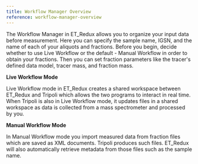 ```yaml
---
title: Workflow Manager Overview
reference: workflow-manager-overview
---
```


The Workflow Manager in ET_Redux allows you to organize your input data before measurement. Here you can specify the sample name, IGSN, and the name of each of your aliquots and fractions. Before you begin, decide whether to use Live Workflow or the default - Manual Workflow in order to obtain your fractions. Then you can set fraction parameters like the tracer's defined data model, tracer mass, and fraction mass.

 **Live Workflow Mode**

Live Workflow mode in ET_Redux creates a shared workspace between ET_Redux and Tripoli which allows the two programs to interact in real time. When Tripoli is also in Live Workflow mode, it updates files in a shared workspace as data is collected from a mass spectrometer and processed by you.

**Manual Workflow Mode**

In Manual Workflow mode you import measured data from fraction files which are saved as XML documents. Tripoli produces such files. ET_Redux will also automatically retrieve metadata from those files such as the sample name.


